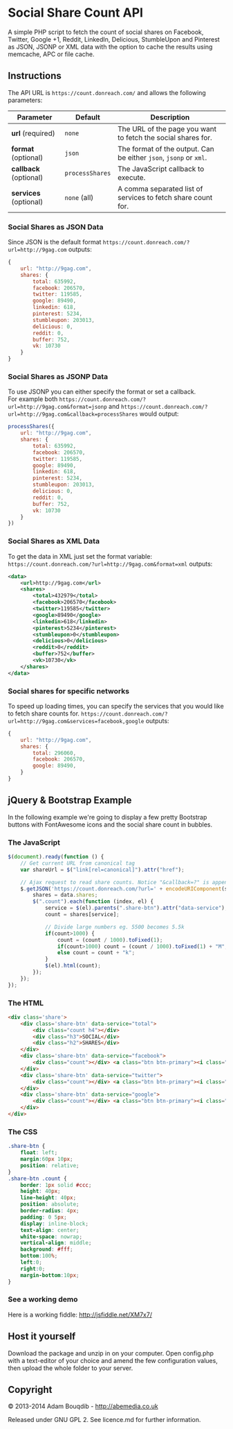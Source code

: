 Social Share Count API
===========

A simple PHP script to fetch the count of social shares on Facebook, Twitter, Google +1, Reddit, LinkedIn, Delicious, StumbleUpon and Pinterest as JSON, JSONP or XML data with the option to cache the results using memcache, APC or file cache.

## Instructions

The API URL is `https://count.donreach.com/` and allows the following parameters:

|  Parameter              |  Default         |  Description                                                      |
| ----------------------- | ---------------- | ----------------------------------------------------------------- |
| **url**  (required)     | `none`           | The URL of the page you want to fetch the social shares for.      |
| **format** (optional)   | `json`           | The format of the output. Can be either `json`, `jsonp` or `xml`. |
| **callback** (optional) | `processShares`  | The JavaScript callback to execute.                               |
| **services** (optional) | `none` (all)     | A comma separated list of services to fetch share count for.      |

### Social Shares as JSON Data

Since JSON is the default format `https://count.donreach.com/?url=http://9gag.com` outputs:
```javascript
{
	url: "http://9gag.com",
	shares: {
		total: 635992,
		facebook: 206570,
		twitter: 119585,
		google: 89490,
		linkedin: 618,
		pinterest: 5234,
		stumbleupon: 203013,
		delicious: 0,
		reddit: 0,
		buffer: 752,
		vk: 10730
	}
}
```

### Social Shares as JSONP Data

To use JSONP you can either specify the format or set a callback.  
For example both `https://count.donreach.com/?url=http://9gag.com&format=jsonp` and `https://count.donreach.com/?url=http://9gag.com&callback=processShares` would output:
```javascript
processShares({
	url: "http://9gag.com",
	shares: {
		total: 635992,
		facebook: 206570,
		twitter: 119585,
		google: 89490,
		linkedin: 618,
		pinterest: 5234,
		stumbleupon: 203013,
		delicious: 0,
		reddit: 0,
		buffer: 752,
		vk: 10730
	}
})
```

### Social Shares as XML Data

To get the data in XML just set the format variable: `https://count.donreach.com/?url=http://9gag.com&format=xml` outputs:
```xml
<data>
	<url>http://9gag.com</url>
	<shares>
		<total>432979</total>
		<facebook>206570</facebook>
		<twitter>119585</twitter>
		<google>89490</google>
		<linkedin>618</linkedin>
		<pinterest>5234</pinterest>
		<stumbleupon>0</stumbleupon>
		<delicious>0</delicious>
		<reddit>0</reddit>
		<buffer>752</buffer>
		<vk>10730</vk>
	</shares>
</data>
```

### Social shares for specific networks

To speed up loading times, you can specify the services that you would like to fetch share counts for.  `https://count.donreach.com/?url=http://9gag.com&services=facebook,google` outputs:
```javascript
{
	url: "http://9gag.com",
	shares: {
		total: 296060,
		facebook: 206570,
		google: 89490,
	}
}
```

## jQuery & Bootstrap Example

In the following example we're going to display a few pretty Bootstrap buttons with FontAwesome icons and the social share count in bubbles.

### The JavaScript
```javascript
$(document).ready(function () {
    // Get current URL from canonical tag
    var shareUrl = $("link[rel=canonical]").attr("href");

    // Ajax request to read share counts. Notice "&callback=?" is appended to the URL to define it as JSONP.
    $.getJSON('https://count.donreach.com/?url=' + encodeURIComponent(shareUrl) + "&callback=?", function (data) {
        shares = data.shares;
        $(".count").each(function (index, el) {
            service = $(el).parents(".share-btn").attr("data-service");
            count = shares[service];

            // Divide large numbers eg. 5500 becomes 5.5k
            if(count>1000) {
                count = (count / 1000).toFixed(1);
                if(count>1000) count = (count / 1000).toFixed(1) + "M";
                else count = count + "k";
            }
            $(el).html(count);
        });
    });
});
```
### The HTML
```html
<div class='share'>
    <div class='share-btn' data-service="total">
        <div class="count h4"></div>
        <div class="h3">SOCIAL</div>
        <div class="h2">SHARES</div>
    </div>
    <div class='share-btn' data-service="facebook">
        <div class="count"></div> <a class="btn btn-primary"><i class="fa fa-facebook fa-fw fa-3x"></i></a>
    </div>
    <div class='share-btn' data-service="twitter">
        <div class="count"></div> <a class="btn btn-primary"><i class="fa fa-twitter fa-fw fa-3x"></i></a>
    </div>
    <div class='share-btn' data-service="google">
        <div class="count"></div> <a class="btn btn-primary"><i class="fa fa-google-plus fa-fw fa-3x"></i></a>
    </div>
</div>
```
### The CSS
```css
.share-btn {
    float: left;
    margin:60px 10px;
    position: relative;
}
.share-btn .count {
    border: 1px solid #ccc;
    height: 40px;
    line-height: 40px;
    position: absolute;
    border-radius: 4px;
    padding: 0 5px;
    display: inline-block;
    text-align: center;
    white-space: nowrap;
    vertical-align: middle;
    background: #fff;
    bottom:100%;
    left:0;
    right:0;
    margin-bottom:10px;
}
```
### See a working demo

Here is a working fiddle: http://jsfiddle.net/XM7x7/

## Host it yourself

Download the package and unzip in on your computer. Open config.php with a text-editor of your choice and amend the few configuration values, then upload the whole folder to your server.

## Copyright
&copy; 2013-2014 Adam Bouqdib - http://abemedia.co.uk

Released under GNU GPL 2. See licence.md for further information.
